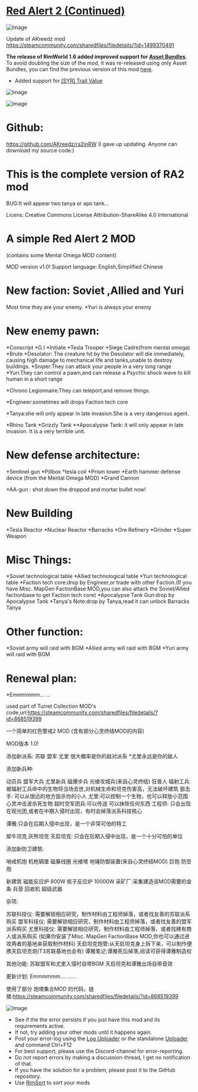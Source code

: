 # [Red Alert 2 (Continued)]()

![Image](https://i.imgur.com/buuPQel.png)

Update of AKreedz mod
https://steamcommunity.com/sharedfiles/filedetails/?id=1499370491

**The release of RimWorld 1.6 added improved support for [Asset Bundles](https://github.com/emipa606/AssetBuilder/blob/main/README.md)**.
To avoid doubling the size of the mod, it was re-released using only Asset Bundles, you can find the previous version of this mod [here](https://steamcommunity.com/sharedfiles/filedetails/?id=2027695878).

- Added support for [[SYR] Trait Value](https://steamcommunity.com/sharedfiles/filedetails/?id=2451324814)

![Image](https://i.imgur.com/pufA0kM.png)
	
![Image](https://i.imgur.com/Z4GOv8H.png)

# Github:

https://github.com/AKreedz/ra2inRW
(I gave up updating. Anyone can download my source code:)



# **This is the complete version of RA2 mod**



BUG:It will appear two tanya or apo tank...

Licens: Creative Commons License Attribution-ShareAlike 4.0 International

# A simple Red Alert 2 MOD

(contains some Mental Omega MOD content)

MOD version v1.0!
Support language: English,Simplified Chinese

# New faction: Soviet ,Allied and Yuri

  Most time they are your enemy.
  *Yuri is always your enemy

# New enemy pawn:

  *Conscript
  *G.I
  *Initiate
  *Tesla Trooper
  *Siege Cadre(from mental omega)
  *Brute
  *Desolator: The creature hit by the Desolator will die immediately, causing high damage to mechanical life and tanks,unable to destroy buildings.
  *Sniper:They can attack your people in a very long range
  *Yuri:They can control a pawn,and can release a Psychic shock wave  to kill human in a short range

  *Chrono Legionnaire:They can teleport,and remove things.

  *Engineer:sometimes will drops Faction tech core

  *Tanya:she will only appear in late invasion.She is a very dangerous agent.

  *Rhino Tank
  *Grizzly Tank
  **Apocalypse Tank: it will only appear in late invasion. It is a very terrible unit.

# New defense architecture:

  *Sentinel gun
  *Pillbox
  *tesla coil
  *Prism tower
  *Earth hammer defense device (from the Mental Omega MOD)
  *Grand Cannon

  *AA-gun : shot down the droppod and mortar bullet now!

# New Building

  *Tesla Reactor
  *Nuclear Reactor
  *Barracks
  *Ore Refinery
  *Grinder
  *Super Weapon

# Misc Things:

  *Soviet technological table
  *Allied technological table
  *Yuri technological table
  *Faction tech core:drop by Engineer,or trade with other Faction.(If you have Misc. MapGen FactionBase MOD,you can also attack the Soviet/Allied factionbase to get Faction tech core)
  *Apocalypse Tank Gun:drop by Apocalypse Tank
  *Tanya's Note:drop by Tanya,read it can unlock Barracks Tanya

# Other function:

  *Soviet army will raid with BGM
  *Allied army will raid with BGM
  *Yuri army will raid with BGM
  

# Renewal plan:

  *Emmmmmm...
  ...
  

used part of Turret Collection MOD's code,url:https://steamcommunity.com/sharedfiles/filedetails/?id=868519399

一个简单的红色警戒2 MOD
(含有部分心灵终结MOD的内容)

MOD版本 1.0!

添加新派系: 苏联 盟军 尤里
很大概率是你的敌对派系
*尤里永远是你的敌人

添加新兵种:

动员兵
盟军大兵
尤里新兵
磁爆步兵
光棱攻城兵(来自心灵终结)
狂兽人
辐射工兵: 被辐射工兵命中的生物将当场去世,对机械生命和坦克伤害高，无法破坏建筑
狙击手: 可以从很远的地方狙杀你的小人
尤里:可以控制一个生物，也可以释放小范围心灵冲击波杀死生物
超时空军团兵:可以传送 可以抹除任何东西
工程师: 只会出现在观光团,或者在中期入侵时出现，有时会掉落派系科技核心

谭雅:只会在后期入侵中出现，是一个非常可怕的特工

犀牛坦克
灰熊坦克
天启坦克: 只会在后期入侵中出现，是一个十分可怕的单位


添加新防卫建筑:

哨戒机炮
机枪碉堡
磁暴线圈
光棱塔
地锤防御装置(来自心灵终结MOD)
巨炮
防空炮

新建筑
磁能反应炉 800W
核子反应炉 10000W
采矿厂:采集建造该MOD需要的金条
兵营
回收机
超级武器

杂项:

苏联科技仪: 需要解锁相应研究，制作材料由工程师掉落，或者找友善的苏联派系购买
盟军科技仪: 需要解锁相应研究，制作材料由工程师掉落，或者找友善的盟军派系购买
尤里科技仪: 需要解锁相应研究，制作材料由工程师掉落，或者找稀有商人或派系购买
(如果你安装了Misc. MapGen FactionBase MOD,你也可以通过进攻两者的基地来获取制作材料)
天启坦克炮管:从天启坦克身上拆下来，可以制作便携天启坦克炮(T3苏联基地也会有)
谭雅笔记:谭雅死后掉落,阅读可获得谭雅制造权

其他功能:
苏联盟军和尤里入侵时自带BGM
天启坦克和谭雅出场自带音效

更新计划:
Emmmmmm....
......

使用了部分 炮塔集合MOD 的代码，链接:https://steamcommunity.com/sharedfiles/filedetails/?id=868519399


![Image](https://i.imgur.com/PwoNOj4.png)



-  See if the the error persists if you just have this mod and its requirements active.
-  If not, try adding your other mods until it happens again.
-  Post your error-log using the [Log Uploader](https://steamcommunity.com/sharedfiles/filedetails/?id=2873415404) or the standalone [Uploader](https://steamcommunity.com/sharedfiles/filedetails/?id=2873415404) and command Ctrl+F12
-  For best support, please use the Discord-channel for error-reporting.
-  Do not report errors by making a discussion-thread, I get no notification of that.
-  If you have the solution for a problem, please post it to the GitHub repository.
-  Use [RimSort](https://github.com/RimSort/RimSort/releases/latest) to sort your mods


